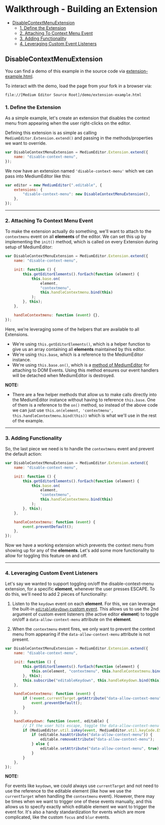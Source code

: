 # Walkthrough - Building an Extension

<!-- START doctoc generated TOC please keep comment here to allow auto update -->
<!-- DON'T EDIT THIS SECTION, INSTEAD RE-RUN doctoc TO UPDATE -->

-   [DisableContextMenuExtension](#disablecontextmenuextension)
    -   [1. Define the Extension](#1-define-the-extension)
    -   [2. Attaching To Context Menu Event](#2-attaching-to-context-menu-event)
    -   [3. Adding Functionality](#3-adding-functionality)
    -   [4. Leveraging Custom Event Listeners](#4-leveraging-custom-event-listeners)

<!-- END doctoc generated TOC please keep comment here to allow auto update -->

## DisableContextMenuExtension

You can find a demo of this example in the source code via [extension-example.html](../../../demo/extension-example.html).

To interact with the demo, load the page from your fork in a browser via:

`file://[Medium Editor Source Root]/demo/extension-example.html`

### 1. Define the Extension

As a simple example, let's create an extension that disables the context menu from appearing when the user right-clicks on the editor.

Defining this extension is as simple as calling `MediumEditor.Extension.extend()` and passing in the methods/properties we want to override.

```js
var DisableContextMenuExtension = MediumEditor.Extension.extend({
    name: "disable-context-menu",
});
```

We now have an extension named `'disable-context-menu'` which we can pass into MediumEditor like this:

```js
var editor = new MediumEditor(".editable", {
    extensions: {
        "disable-context-menu": new DisableContextMenuExtension(),
    },
});
```

---

### 2. Attaching To Context Menu Event

To make the extension actually do something, we'll want to attach to the `contextmenu` event on all **elements** of the editor. We can set this up by implementing the `init()` method, which is called on every Extension during setup of MediumEditor:

```js
var DisableContextMenuExtension = MediumEditor.Extension.extend({
    name: "disable-context-menu",

    init: function () {
        this.getEditorElements().forEach(function (element) {
            this.base.on(
                element,
                "contextmenu",
                this.handleContextmenu.bind(this)
            );
        }, this);
    },

    handleContextmenu: function (event) {},
});
```

Here, we're leveraging some of the helpers that are available to all Extensions.

-   We're using `this.getEditorElements()`, which is a helper function to give us an array containing all **elements** maintained by this editor.
-   We're using `this.base`, which is a reference to the MediumEditor instance.
-   We're using `this.base.on()`, which is a [method of MediumEditor](../../../API.md#ontarget-event-listener-usecapture) for attaching to DOM Events. Using this method ensures our event handlers will be detached when MediumEditor is destroyed.

**NOTE:**

-   There are a few helper methods that allow us to make calls directly into the MediumEditor instance without having to reference `this.base`. One of them is a reference to the `on()` method, so instead of the above code we can just use `this.on(element, 'contextmenu', this.handleContextmenu.bind(this))` which is what we'll use in the rest of the example.

---

### 3. Adding Functionality

So, the last piece we need is to handle the `contextmenu` event and prevent the default action:

```js
var DisableContextMenuExtension = MediumEditor.Extension.extend({
    name: "disable-context-menu",

    init: function () {
        this.getEditorElements().forEach(function (element) {
            this.base.on(
                element,
                "contextmenu",
                this.handleContextmenu.bind(this)
            );
        }, this);
    },

    handleContextmenu: function (event) {
        event.preventDefault();
    },
});
```

Now we have a working extension which prevents the context menu from showing up for any of the **elements**. Let's add some more functionality to allow for toggling this feature on and off.

---

### 4. Leveraging Custom Event Listeners

Let's say we wanted to support toggling on/off the disable-context-menu extension, for a specific **element**, whenever the user presses ESCAPE. To do this, we'll need to add 2 pieces of functionality:

1. Listen to the `keydown` event on each **element**. For this, we can leverage the built-in [`editableKeyDown` custom event](../../../CUSTOM-EVENTS.md#editablekeydown). This allows us to use the 2nd argument of custom event listeners (the active editor **element**) to toggle on/off a `data-allow-context-menu` attribute on the **element**.

2. When the `contextmenu` event fires, we only want to prevent the context menu from appearing if the `data-allow-context-menu` attribute is not present.

```js
var DisableContextMenuExtension = MediumEditor.Extension.extend({
    name: "disable-context-menu",

    init: function () {
        this.getEditorElements().forEach(function (element) {
            this.on(element, "contextmenu", this.handleContextmenu.bind(this));
        }, this);
        this.subscribe("editableKeydown", this.handleKeydown.bind(this));
    },

    handleContextmenu: function (event) {
        if (!event.currentTarget.getAttribute("data-allow-context-menu")) {
            event.preventDefault();
        }
    },

    handleKeydown: function (event, editable) {
        // If the user hits escape, toggle the data-allow-context-menu attribute
        if (MediumEditor.util.isKey(event, MediumEditor.util.keyCode.ESCAPE)) {
            if (editable.hasAttribute("data-allow-context-menu")) {
                editable.removeAttribute("data-allow-context-menu");
            } else {
                editable.setAttribute("data-allow-context-menu", true);
            }
        }
    },
});
```

**NOTE:**

For events like `keydown`, we could always use `currentTarget` and not need to use the reference to the editable element (like how we use the `currentTarget` when handling the `contextmenu` event). However, there may be times when we want to trigger one of these events manually, and this allows us to specify exactly which editable element we want to trigger the event for. It's also a handy standardization for events which are more complicated, like the custom `focus` and `blur` events.
